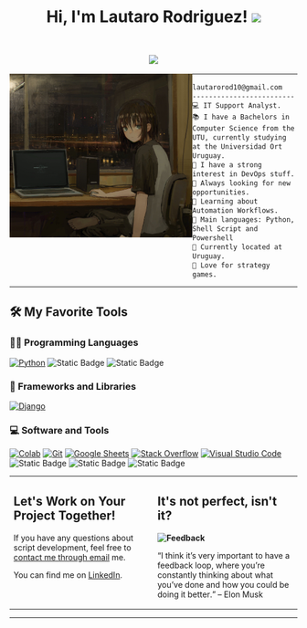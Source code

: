 <h1 align="center">
Hi, I'm Lautaro Rodriguez!
  <img src="https://media.giphy.com/media/hvRJCLFzcasrR4ia7z/giphy.gif" width="30"></h1>
 <!--<img src="https://komarev.com/ghpvc/?username=I-am-vishalmaurya&label=Profile%20Views&color=0e75b6&style=flat" align='right' alt="vishalmaurya" />-->
  <a href="https://github.com/I-am-vishalmaurya/I-am-vishalmaurya/"> </a> 
<br/>

<!-- Typing SVG by DenverCoder1 - https://github.com/DenverCoder1/readme-typing-svg -->
<p align="center">
  <a href="https://github.com/DenverCoder1/readme-typing-svg"><img src="https://readme-typing-svg.herokuapp.com?lines=IT+Support+Analyst;Scripting%20Enthusiastic;Always%20learning%20new%20things&center=true&width=380&height=45"></a>
</p>

<img align="left" src="https://github.com/I-am-vishalmaurya/I-am-vishalmaurya/blob/main/cropped_image.png" alt="Unfortunately I didn't find the author of the pic, feel to open a pull request if found" width="320" />
<hr>

```
lautarorod10@gmail.com
-------------------------
💻 IT Support Analyst.
📚 I have a Bachelors in Computer Science from the UTU, currently studying at the Universidad Ort Uruguay.
📝 I have a strong interest in DevOps stuff.
🔭 Always looking for new opportunities.
🌱 Learning about Automation Workflows.
🌟 Main languages: Python, Shell Script and Powershell
🚩 Currently located at Uruguay.
💖 Love for strategy games.
```
<hr>


## 🛠️ My Favorite Tools

### 👨‍💻 Programming Languages

<p>
    <a href="https://github.com/search?q=user%3ADenverCoder1+is%3Arepo+language%3Apython"><img alt="Python" src="https://img.shields.io/badge/Python%20-%2314354C.svg?logo=python&logoColor=white"></a>
    <img alt="Static Badge" src="https://img.shields.io/badge/Powershell-483D8B">
    <img alt="Static Badge" src="https://img.shields.io/badge/Shell%20Script-228B22">


### 🧰 Frameworks and Libraries

<p>
    <a href="#"><img alt="Django" src="https://img.shields.io/badge/Django-092E20?style=for-the-badge&logo=django&logoColor=white"></a>

</p>


### 💻 Software and Tools

<p>
    <a href="#"><img alt="Colab" src="https://img.shields.io/badge/Colab-00b56a.svg?logo=google-colab&logoColor=white"></a>
    <a href="#"><img alt="Git" src="https://img.shields.io/badge/Git%20-%23F05033.svg?logo=git&logoColor=white"></a>
    <a href="#"><img alt="Google Sheets" src="https://img.shields.io/badge/Google%20Sheets%20-%2334A853.svg?logo=google%20sheets&logoColor=white"></a>
    <a href="#"><img alt="Stack Overflow" src="https://img.shields.io/badge/-Stack%20Overflow-FE7A16?logo=stack-overflow&logoColor=white"></a>
    <a href="#"><img alt="Visual Studio Code" src="https://img.shields.io/badge/Visual%20Studio%20Code-0078d7.svg?logo=visual-studio-code&logoColor=white"></a>
    <img alt="Static Badge" src="https://img.shields.io/badge/Jira-80DAEB">
    <img alt="Static Badge" src="https://img.shields.io/badge/n8n-FFA07A">
    <img alt="Static Badge" src="https://img.shields.io/badge/Ansible-FF4000">
</p>

<table style="border: none">
  <tr>
  <td width="50%" valign="top">

## Let's Work on Your Project Together!

If you have any questions about script development, feel free to <a href="mailto:lautarorod10@gmail.com">contact me through email</a> me.

You can find me on <a href="www.linkedin.com/in/lautaro-rodríguez-de-los-santos-725450113">LinkedIn</a>.

  </td>
  <td width="50%" valign="top">

## It's not perfect, isn't it?

**<img alt="Feedback" src="https://img.shields.io/badge/Ask%20me-anything-1abc9c.svg">**

“I think it’s very important to have a feedback loop, where you’re constantly thinking about what you’ve done and how you could be doing it better.”
– Elon Musk

  </td>
  </tr>
</table>

------




